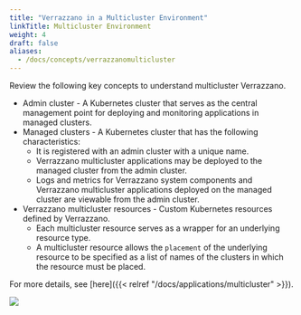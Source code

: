 ```yaml
---
title: "Verrazzano in a Multicluster Environment"
linkTitle: Multicluster Environment
weight: 4
draft: false
aliases:
  - /docs/concepts/verrazzanomulticluster
---
```

Review the following key concepts to understand multicluster Verrazzano.
- Admin cluster - A Kubernetes cluster that serves as the central management point for deploying and monitoring applications
  in managed clusters.
- Managed clusters - A Kubernetes cluster that has the following characteristics:
  - It is registered with an admin cluster with a unique name.
  - Verrazzano multicluster applications may be deployed to the managed cluster from the admin cluster.
  - Logs and metrics for Verrazzano system components and Verrazzano multicluster applications deployed on the
    managed cluster are viewable from the admin cluster.
- Verrazzano multicluster resources - Custom Kubernetes resources defined by Verrazzano.
  - Each multicluster resource serves as a wrapper for an underlying resource type.
  - A multicluster resource allows the `placement` of the underlying resource to be specified as a list of
  names of the clusters in which the resource must be placed.

For more details, see [here]({{< relref "/docs/applications/multicluster" >}}).

![](/docs/images/multicluster/MCIntro.png)
